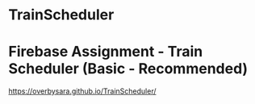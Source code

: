 # TrainScheduler

# Firebase Assignment - Train Scheduler (Basic - Recommended)

https://overbysara.github.io/TrainScheduler/
